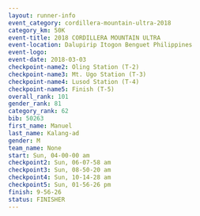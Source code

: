 ```yaml
---
layout: runner-info 
event_category: cordillera-mountain-ultra-2018 
category_km: 50K 
event-title: 2018 CORDILLERA MOUNTAIN ULTRA 
event-location: Dalupirip Itogon Benguet Philippines 
event-logo: 
event-date: 2018-03-03 
checkpoint-name2: Oling Station (T-2) 
checkpoint-name3: Mt. Ugo Station (T-3) 
checkpoint-name4: Lusod Station (T-4) 
checkpoint-name5: Finish (T-5) 
overall_rank: 101
gender_rank: 81
category_rank: 62
bib: 50263
first_name: Manuel
last_name: Kalang-ad
gender: M
team_name: None
start: Sun, 04-00-00 am
checkpoint2: Sun, 06-07-58 am
checkpoint3: Sun, 08-50-20 am
checkpoint4: Sun, 10-14-28 am
checkpoint5: Sun, 01-56-26 pm
finish: 9-56-26
status: FINISHER
---
```

